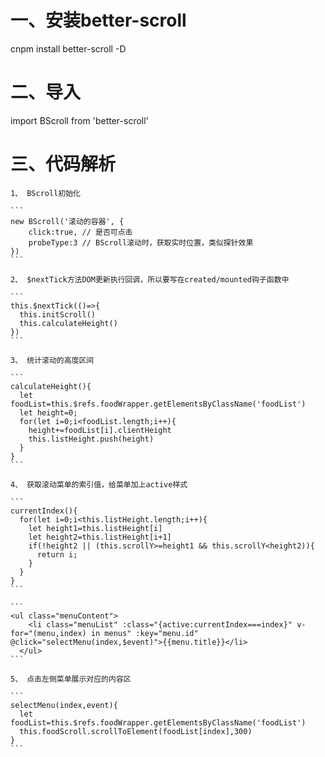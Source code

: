 # 一、安装better-scroll

  cnpm install better-scroll -D
  
# 二、导入

  import BScroll from 'better-scroll'
  
# 三、代码解析

	1、 BScroll初始化
	
	```
	new BScroll('滚动的容器', {
		click:true, // 是否可点击
		probeType:3 // BScroll滚动时，获取实时位置，类似探针效果
	})
	```
	
	2、 $nextTick方法DOM更新执行回调，所以要写在created/mounted钩子函数中
	
	```
	this.$nextTick(()=>{
	  this.initScroll()
	  this.calculateHeight()
	})
	```
	
	3、 统计滚动的高度区间
	
	```
	calculateHeight(){
	  let foodList=this.$refs.foodWrapper.getElementsByClassName('foodList')
	  let height=0;
	  for(let i=0;i<foodList.length;i++){
		height+=foodList[i].clientHeight
		this.listHeight.push(height) 
	  }
	}
	```
	
	4、 获取滚动菜单的索引值，给菜单加上active样式
	
	```
	currentIndex(){
	  for(let i=0;i<this.listHeight.length;i++){
		let height1=this.listHeight[i]
		let height2=this.listHeight[i+1]
		if(!height2 || (this.scrollY>=height1 && this.scrollY<height2)){
		  return i;
		}
	  }
	}
	```
	
	```
	<ul class="menuContent">
		<li class="menuList" :class="{active:currentIndex===index}" v-for="(menu,index) in menus" :key="menu.id" @click="selectMenu(index,$event)">{{menu.title}}</li>
	  </ul>
	```
	
	5、 点击左侧菜单展示对应的内容区
	
	```
	selectMenu(index,event){
	  let foodList=this.$refs.foodWrapper.getElementsByClassName('foodList')
	  this.foodScroll.scrollToElement(foodList[index],300)
	}
	```
